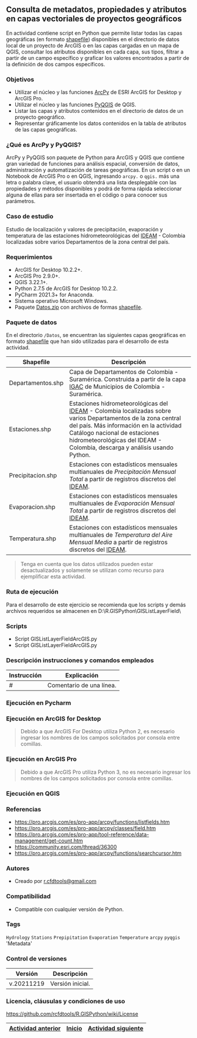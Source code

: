## Consulta de metadatos, propiedades y atributos en capas vectoriales de proyectos geográficos

En actividad contiene script en Python que permite listar todas las capas geográficas (en formato [shapefile](https://desktop.arcgis.com/en/arcmap/10.3/manage-data/shapefiles/what-is-a-shapefile.htm)) disponibles en el directorio de datos local de un proyecto de ArcGIS o en las capas cargadas en un mapa de QGIS, consultar los atributos disponibles en cada capa, sus tipos, filtrar a partir de un campo específico y graficar los valores encontrados a partir de la definición de dos campos específicos.


### Objetivos

* Utilizar el núcleo y las funciones [ArcPy](https://pro.arcgis.com/en/pro-app/2.8/arcpy/get-started/what-is-arcpy-.htm) de ESRI ArcGIS for Desktop y ArcGIS Pro.
* Utilizar el núcleo y las funciones [PyQGIS](https://docs.qgis.org/3.16/en/docs/pyqgis_developer_cookbook/index.html) de QGIS.
* Listar las capas y atributos contenidos en el directorio de datos de un proyecto geográfico.
* Representar gráficamente los datos contenidos en la tabla de atributos de las capas geográficas.


### ¿Qué es ArcPy y PyQGIS?

ArcPy y PyQGIS son paquete de Python para ArcGIS y QGIS que contiene gran variedad de funciones para análisis  espacial, conversión de datos, administración y automatización de tareas geográficas. En un script o en un Notebook de ArcGIS Pro o en QGIS, ingresando `arcpy.` o `qgis.` más una letra o palabra clave, el usuario obtendrá una lista desplegable con las propiedades y métodos disponibles y podrá de forma rápida seleccionar alguna de ellas para ser insertada en el código o para conocer sus parámetros. 


### Caso de estudio

Estudio de localización y valores de precipitación, evaporación y temperatura de las estaciones hidrometeorológicas del [IDEAM](http://www.ideam.gov.co/) - Colombia localizadas sobre varios Departamentos de la zona central del país.


### Requerimientos

* ArcGIS for Desktop 10.2.2+.
* ArcGIS Pro 2.9.0+.
* QGIS 3.22.1+.
* Python 2.7.5 de ArcGIS for Desktop 10.2.2.
* PyCharm 2021.3+ for Anaconda.
* Sistema operativo Microsoft Windows.
* Paquete [Datos.zip](https://github.com/rcfdtools/R.GISPython/blob/main/GISListLayerField/Datos/Datos.zip) con archivos de formas [shapefile](https://desktop.arcgis.com/en/arcmap/10.3/manage-data/shapefiles/what-is-a-shapefile.htm).


### Paquete de datos

En el directorio `/Datos`, se encuentran las siguientes capas geográficas en formato [shapefile](https://desktop.arcgis.com/en/arcmap/10.3/manage-data/shapefiles/what-is-a-shapefile.htm) que han sido utilizadas para el desarrollo de esta actividad.

| Shapefile         | Descripción                                                                                                                                                                                                                                                                                      |
|-------------------|--------------------------------------------------------------------------------------------------------------------------------------------------------------------------------------------------------------------------------------------------------------------------------------------------|
| Departamentos.shp | Capa de Departamentos de Colombia - Suramérica. Construida a partir de la capa [IGAC](https://www.igac.gov.co/) de Municipios de Colombia - Suramérica.                                                                                                                                          |
| Estaciones.shp    | Estaciones hidrometeorológicas del [IDEAM](http://www.ideam.gov.co/) - Colombia localizadas sobre varios Departamentos de la zona central del país. Más información en la actividad Catálogo nacional de estaciones hidrometeorológicas del IDEAM - Colombia, descarga y análisis usando Python. |
| Precipitacion.shp | Estaciones con estadísticos mensuales multianuales de _Precipitación Mensual Total_ a partir de registros discretos del [IDEAM](http://www.ideam.gov.co/).                                                                                                                                                                   |
| Evaporacion.shp   | Estaciones con estadísticos mensuales multianuales de _Evaporación Mensual Total_ a partir de registros discretos del [IDEAM](http://www.ideam.gov.co/).                                                                                                                                                                                                               |
| Temperatura.shp   | Estaciones con estadísticos mensuales multianuales de _Temperatura del Aire Mensual Media_ a partir de registros discretos del [IDEAM](http://www.ideam.gov.co/).                                                                                                                                                                                                      |

> Tenga en cuenta que los datos utilizados pueden estar desactualizados y solamente se utilizan como recurso para ejemplificar esta actividad.  


### Ruta de ejecución
 
Para el desarrollo de este ejercicio se recomienda que los scripts y demás archivos requeridos se almacenen en D:\R.GISPython\GISListLayerField\


### Scripts

* Script GISListLayerFieldArcGIS.py
* Script GISListLayerFieldArcGIS.py


### Descripción instrucciones y comandos empleados

| Instrucción | Explicación                |
|-------------|----------------------------|
| #           | Comentario de una línea.   |


### Ejecución en Pycharm


### Ejecución en ArcGIS for Desktop


> Debido a que ArcGIS For Desktop utiliza Python 2, es necesario ingresar los nombres de los campos solicitados por consola entre comillas.


### Ejecución en ArcGIS Pro


> Debido a que ArcGIS Pro utiliza Python 3, no es necesario ingresar los nombres de los campos solicitados por consola entre comillas.


### Ejecución en QGIS


### Referencias

* https://pro.arcgis.com/es/pro-app/arcpy/functions/listfields.htm
* https://pro.arcgis.com/es/pro-app/arcpy/classes/field.htm
* https://pro.arcgis.com/es/pro-app/tool-reference/data-management/get-count.htm
* https://community.esri.com/thread/36300
* https://pro.arcgis.com/es/pro-app/arcpy/functions/searchcursor.htm


### Autores

* Creado por r.cfdtools@gmail.com


### Compatibilidad

* Compatible con cualquier versión de Python.


### Tags
`Hydrology` `Stations` `Prepipitation` `Evaporation` `Temperature` `arcpy` `pyqgis` 'Metadata'


### Control de versiones

| Versión    | Descripción      |
|------------|------------------|
| v.20211219 | Versión inicial. |



### Licencia, cláusulas y condiciones de uso
https://github.com/rcfdtools/R.GISPython/wiki/License


| [Actividad anterior]() | [Inicio](https://github.com/rcfdtools/R.GISPython/wiki) | [Actividad siguiente]() |
|------------------------|------------|-------------------------|

